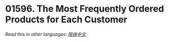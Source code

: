 # 01596. The Most Frequently Ordered Products for Each Customer

  _Read this in other languages:_
    [_简体中文_](README.zh-CN.md)

